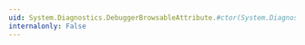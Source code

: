 ```yaml
---
uid: System.Diagnostics.DebuggerBrowsableAttribute.#ctor(System.Diagnostics.DebuggerBrowsableState)
internalonly: False
---
```

